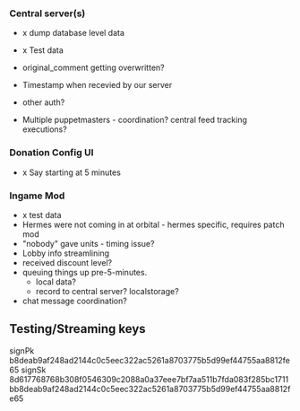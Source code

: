 ### Central server(s)

- x dump database level data
- x Test data

- original_comment getting overwritten?
- Timestamp when recevied by our server
- other auth?
- Multiple puppetmasters - coordination? central feed tracking executions?

### Donation Config UI

- x Say starting at 5 minutes

### Ingame Mod

- x test data
- Hermes were not coming in at orbital - hermes specific, requires patch mod
- "nobody" gave units - timing issue?
- Lobby info streamlining
- received discount level?
- queuing things up pre-5-minutes.
  - local data?
  - record to central server? localstorage?
- chat message coordination?

## Testing/Streaming keys

signPk b8deab9af248ad2144c0c5eec322ac5261a8703775b5d99ef44755aa8812fe65
signSk 8d617768768b308f0546309c2088a0a37eee7bf7aa511b7fda083f285bc1711bb8deab9af248ad2144c0c5eec322ac5261a8703775b5d99ef44755aa8812fe65
